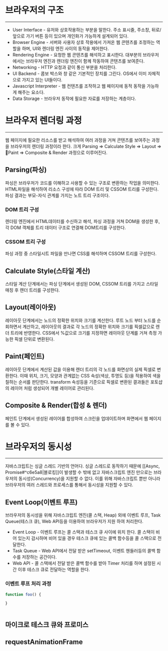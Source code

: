 
# 브라우저의 구조
---
- User Interface - 유저와 상호작용하는 부분을 말한다. 주소 표시줄, 주소창, 뒤로/앞으로 가기 버튼 등이 있으며 개인화가 가능하게 설계되어 있다.
- Browser Engine - 서버와 사용자 상호 작용에서 가져온 웹 콘텐츠를 조정하는 역할을 하며, UI와 렌더링 엔진 사이의 동작을 제어한다.
- Rendering Engine - 요청한 웹 콘텐츠를 해석하고 표시한다. 대부분의 브라우저에서는 브라우저 엔진과 렌더링 엔진이 함께 작동하여 콘텐츠를 보여준다.
- Networking - HTTP 요청과 같이 통신 부분을 처리한다.
- UI Backend - 콤보 박스와 창 같은 기본적인 장치를 그린다. OS에서 이미 자체적으로 가지고 있는 UI들이다.
- Javascript Interpreter - 웹 컨텐츠를 조작하고 웹 페이지에 동적 동작을 가능하게 해주는 요소다.
- Data Storage - 브라우저 동작에 필요한 자료를 저장하는 계층이다.

# 브라우저 렌더링 과정
---
웹 페이지에 필요한 리소스를 받고 해석하여 여러 과정을 거쳐 콘텐츠를 보여주는 과정을 브라우저의 렌더링 과정이라 한다.
크게 Parsing => Calculate Style  => Layout => Paint => Composite & Render 과정으로 이루어진다.

## Parsing(파싱)
파싱은 브라우저가 코드를 이해하고 사용할 수 있는 구조로 변환하는 작업을 의미한다. HTML파일을 해석하여 리소스 구성에 따라 DOM 트리 및 CSSOM 트리를 구성한다.
파싱 결과는 부모-자식 관계를 가지는 노트 트리 구조이다.
### DOM 트리 구성
렌더링 엔진에서 HTML데이터를 수신하고 해석, 파싱 과정을 거쳐 DOM을 생성한 후, 각 DOM 객체를 트리 데이터 구조로 연결해 DOM트리를 구성한다.
### CSSOM 트리 구성
파싱 과정 중 스타일시트 파일을 만나면 CSS를 해석하며 CSSOM 트리를 구성한다.

## Calculate Style(스타일 계산)
스타일 계산 단계에서는 파싱 단계에서 생성된 DOM, CSSOM 트리를 가지고 스타일 매칭 후 렌더 트리를 구성한다. 

## Layout(레이아웃)
레이아웃 단계에서는 노드의 정확한 위치와 크기를 계산한다. 루트 노드 부터 노드를 순회하면서 계산하고, 레이아웃의 결과로 각 노드의 정확한 위치와 크기를 픽셀값으로 렌더 트리에 반영한다.
CSS에서 %값으로 크기를 지정하면 레이아웃 단계를 거쳐 측정 가능한 픽셀 단위로 변환된다.

## Paint(페인트)
레이아웃 단계에서 계산된 값을 이용해 렌더 트리의 각 노드를 화면상의 실제 픽셀로 변환한다.
이때 위치, 크기, 모양과 관계없는 CSS 속성(색상, 투명도 등)을 적용하여 색을 칠하는 순서를 판단한다. transform 속성등을 기준으로 픽셀로 변환된 결과들은 포토샵의 레이어 처럼 생성되어 개별 레이어로 관리된다. 

## Composite & Render(합성 & 렌더)
페인트 단계에서 생성된 레이어를 합성하여 스크린을 업데이트하며 화면에서 웹 페이지를 볼 수 있다.

# 브라우저의 동시성
---
자바스크립트는 싱글 스레드 기반의 언어다. 싱글 스레드로 동작하기 때문에 [[Async, Promise#^c6e5a8|블로킹]]이 발생할 수 밖에 없고 자바스크립트 엔진 만으로는 브라우저의 동시성(Concurrency)을 지원할 수 없다.
이를 위해 자바스크립트 뿐만 아니라 브라우저의 여러 스레드와 프로세스를 통해서 동시성을 지원할 수 있다.

## Event Loop(이벤트 루프)
브라우저의 동시성을 위해 자바스크립트 엔진(콜 스택, Heap) 외에 이벤트 루프, Task Queue(테스크 큐), Web API등을 이용하여 브라우저가 지원 하여 처리한다.

- Event Loop - 이벤트 루프는 콜 스택과 테스크 큐 사이에 위치 한다. 
  콜 스택이 비어 있는지 감시하며 비어 있을 경우 테스크 큐에 있는 콜백 함수등을 콜 스택으로 전달한다.
- Task Queue - Web API에서 전달 받은 setTimeout, 이벤트 헨들러등의 콜백 함수를 저장하는 공간이다. 
- Web API - 콜 스택에서 전달 받은 콜백 함수를 받아 Timer 처리를 하며 설정된 시간 이후  테스크 큐로 전달하는 역할을 한다.


### 이벤트 루프 처리 과정


```js
function foo() {

}



```



## 마이크로 테스크 큐와 프로미스


## requestAnimationFrame
